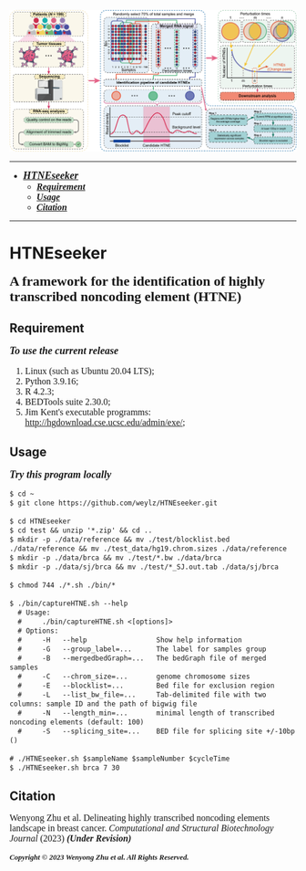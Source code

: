 ![HTNEseeker overview](HTNEseeker.overview.png)


----------
- <font face = "Times New Roman" size = 4> ***[HTNEseeker](#htneseeker)*** </font>
  - <font face = "Times New Roman" size = 3> ***[Requirement](#requirement)*** </font>
  - <font face = "Times New Roman" size = 3> ***[Usage](#usage)*** </font>
  - <font face = "Times New Roman" size = 3> ***[Citation](#citation)*** </font>
----------

# HTNEseeker
<font face = "Times New Roman" size = 5> **A framework for the identification of highly transcribed noncoding element (HTNE)** </font>

## Requirement

<font face = "Times New Roman" size = 4> ***To use the current release*** </font>
<font face = "Times New Roman" size = 3>
1. Linux (such as Ubuntu 20.04 LTS);
2. Python 3.9.16;
3. R 4.2.3;
4. BEDTools suite 2.30.0;
5. Jim Kent's executable programms: http://hgdownload.cse.ucsc.edu/admin/exe/;
</font>

## Usage
<font face = "Times New Roman" size = 4> ***Try this program locally*** </font>

```shell
$ cd ~
$ git clone https://github.com/weylz/HTNEseeker.git

$ cd HTNEseeker
$ cd test && unzip '*.zip' && cd ..
$ mkdir -p ./data/reference && mv ./test/blocklist.bed ./data/reference && mv ./test_data/hg19.chrom.sizes ./data/reference
$ mkdir -p ./data/brca && mv ./test/*.bw ./data/brca
$ mkdir -p ./data/sj/brca && mv ./test/*_SJ.out.tab ./data/sj/brca

$ chmod 744 ./*.sh ./bin/*

$ ./bin/captureHTNE.sh --help
  # Usage:
  #     ./bin/captureHTNE.sh <[options]>
  # Options:
  #     -H   --help                 Show help information
  #     -G   --group_label=...      The label for samples group
  #     -B   --mergedbedGraph=...   The bedGraph file of merged samples
  #     -C   --chrom_size=...       genome chromosome sizes
  #     -E   --blocklist=...        Bed file for exclusion region
  #     -L   --list_bw_file=...     Tab-delimited file with two columns: sample ID and the path of bigwig file
  #     -N   --length_min=...       minimal length of transcribed noncoding elements (default: 100)
  #     -S   --splicing_site=...    BED file for splicing site +/-10bp ()

# ./HTNEseeker.sh $sampleName $sampleNumber $cycleTime
$ ./HTNEseeker.sh brca 7 30
```

## Citation
<font face = "Times New Roman" size = 3> Wenyong Zhu et al. Delineating highly transcribed noncoding elements landscape in breast cancer. *Computational and Structural Biotechnology Journal* (2023) ***(Under Revision)*** </font>

<font face = "Times New Roman" size = 2> ***Copyright © 2023 Wenyong Zhu et al. All Rights Reserved.*** </font>
